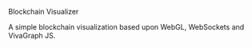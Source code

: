 Blockchain Visualizer

A simple blockchain visualization based upon WebGL, WebSockets and VivaGraph JS.

